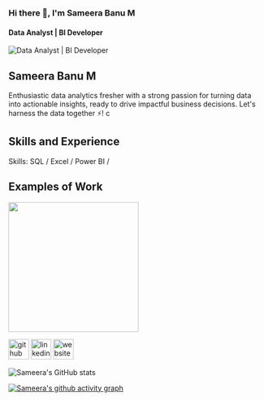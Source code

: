### Hi there 👋, I'm Sameera Banu M
#### Data Analyst | BI Developer
![Data Analyst | BI Developer](https://media.licdn.com/dms/image/D5616AQE3_GyjJ3jgnw/profile-displaybackgroundimage-shrink_350_1400/0/1720885796292?e=1727913600&v=beta&t=GXJKJIjWQl1fwpIa3YrATA3rPr8HCKDbfVqQIlY6A8I)

## Sameera Banu M

Enthusiastic data analytics fresher with a strong passion for turning data into actionable insights, ready to drive impactful business decisions.
Let's harness the data together ⚡!
c
## Skills and Experience

Skills: SQL / Excel / Power BI / 

## Examples of Work
<img src = "https://github.com/Sameera0103/Sameera0103/blob/main/data-analysis-8695810.gif" width="256"/>


[<img src='https://cdn.jsdelivr.net/npm/simple-icons@3.0.1/icons/github.svg' alt='github' height='40'>](https://github.com/Sameera0103)  [<img src='https://cdn.jsdelivr.net/npm/simple-icons@3.0.1/icons/linkedin.svg' alt='linkedin' height='40'>](https://www.linkedin.com/in/SameeraBanuM/)  [<img src='https://cdn.jsdelivr.net/npm/simple-icons@3.0.1/icons/icloud.svg' alt='website' height='40'>](https://sameera-banu.carrd.co/)  

  



![Sameera's GitHub stats](https://github-readme-stats.vercel.app/api?username=Sameera0103&theme=default&show_icons=true&hide_border=true&count_private=true)

[![Sameera's github activity graph](https://github-readme-activity-graph.vercel.app/graph?username=Sameera0103&bg_color=1a1a1a&color=b814aa&line=694c9e&point=d6d1d1&area=true&hide_border=true)](https://github.com/ashutosh00710/github-readme-activity-graph)

